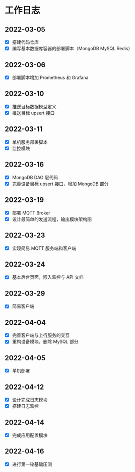 # 工作日志

## 2022-03-05

- [x] 搭建代码仓库
- [x] 编写基本数据库容器的部署脚本（MongoDB MySQL Redis）

## 2022-03-06

- [x] 部署脚本增加 Prometheus 和 Grafana

## 2022-03-10

- [x] 推送目标数据模型定义
- [x] 推送目标 upsert 接口

## 2022-03-11

- [x] 单机服务部署脚本
- [x] 监控模块

## 2022-03-16

- [x] MongoDB DAO 层代码
- [x] 完善设备目标 upsert 接口，增加 MongoDB 部分

## 2022-03-19

- [x] 部署 MQTT Broker
- [x] 设计最简单的发送流程，输出模块架构图

## 2022-03-23

- [x] 实现简易 MQTT 服务端和客户端

## 2022-03-24

- [x] 基本后台页面，嵌入监控与 API 文档

## 2022-03-29

- [x] 简易客户端

## 2022-04-04

- [x] 完善客户端与上行服务的交互
- [x] 重构设备模块，删除 MySQL 部分

## 2022-04-05

- [x] 单机部署

## 2022-04-12

- [x] 设计完成日志模块
- [x] 搭建日志监控

## 2022-04-14

- [x] 完成应用配置模块

## 2022-04-16

- [x] 进行第一轮基础压测
